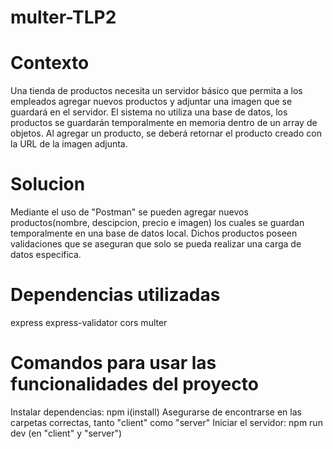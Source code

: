 # multer-TLP2

# Contexto

Una tienda de productos necesita un servidor básico que permita a los empleados
agregar nuevos productos y adjuntar una imagen que se guardará en el servidor. El
sistema no utiliza una base de datos, los productos se guardarán temporalmente en
memoria dentro de un array de objetos. Al agregar un producto, se deberá retornar el
producto creado con la URL de la imagen adjunta.

# Solucion

Mediante el uso de "Postman" se pueden agregar nuevos productos(nombre, descipcion, precio e imagen) los cuales se guardan temporalmente en una base de datos local. Dichos productos poseen validaciones que se aseguran que solo se pueda realizar una carga de datos especifica.

# Dependencias utilizadas

express
express-validator
cors
multer

# Comandos para usar las funcionalidades del proyecto

Instalar dependencias: npm i(install)
Asegurarse de encontrarse en las carpetas correctas, tanto "client" como "server"
Iniciar el servidor: npm run dev (en "client" y "server")

